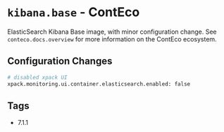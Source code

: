# `kibana.base` - ContEco

ElasticSearch Kibana Base image, with minor configuration change.
See `conteco.docs.overview` for more information on the ContEco ecosystem.

## Configuration Changes

```bash
# disabled xpack UI
xpack.monitoring.ui.container.elasticsearch.enabled: false
```

## Tags

* 7.1.1
